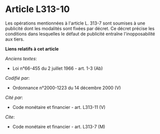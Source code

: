 # Article L313-10

Les opérations mentionnées à l'article L. 313-7 sont soumises à une publicité dont les modalités sont fixées par décret. Ce
décret précise les conditions dans lesquelles le défaut de publicité entraîne l'inopposabilité aux tiers.

**Liens relatifs à cet article**

_Anciens textes_:

  - Loi n°66-455 du 2 juillet 1966 - art. 1-3 (Ab)

_Codifié par_:

  - Ordonnance n°2000-1223 du 14 décembre 2000 (V)

_Cité par_:

  - Code monétaire et financier - art. L313-11 (V)

_Cite_:

  - Code monétaire et financier - art. L313-7 (M)
